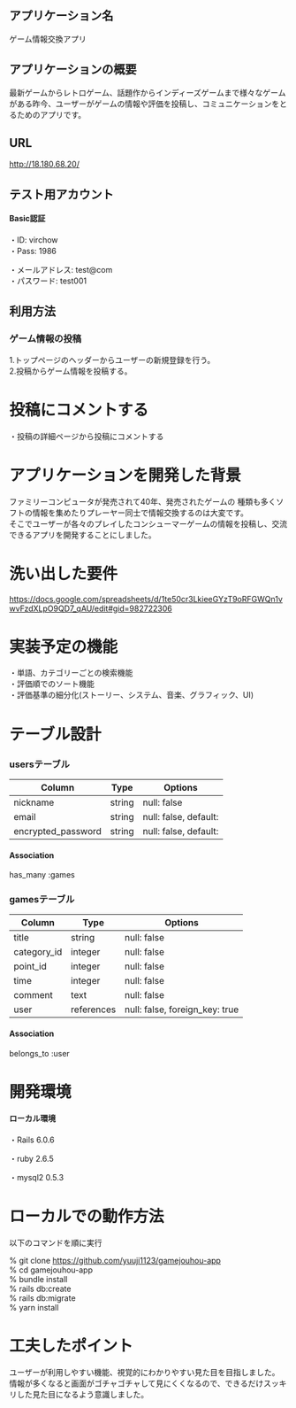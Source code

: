## アプリケーション名

ゲーム情報交換アプリ


## アプリケーションの概要

最新ゲームからレトロゲーム、話題作からインディーズゲームまで様々なゲームがある昨今、ユーザーがゲームの情報や評価を投稿し、コミュニケーションをとるためのアプリです。


## URL

http://18.180.68.20/


## テスト用アカウント

#### Basic認証

・ID: virchow  
・Pass: 1986

・メールアドレス: test@com  
・パスワード: test001


## 利用方法

### ゲーム情報の投稿

1.トップページのヘッダーからユーザーの新規登録を行う。  
2.投稿からゲーム情報を投稿する。


# 投稿にコメントする

・投稿の詳細ページから投稿にコメントする

# アプリケーションを開発した背景

ファミリーコンピュータが発売されて40年、発売されたゲームの
種類も多くソフトの情報を集めたりプレーヤー同士で情報交換するのは大変です。  
そこでユーザーが各々のプレイしたコンシューマーゲームの情報を投稿し、交流できるアプリを開発することにしました。

# 洗い出した要件

https://docs.google.com/spreadsheets/d/1te50cr3LkieeGYzT9oRFGWQn1vwvFzdXLpO9QD7_qAU/edit#gid=982722306

# 実装予定の機能

・単語、カテゴリーごとの検索機能  
・評価順でのソート機能  
・評価基準の細分化(ストーリー、システム、音楽、グラフィック、UI)

# テーブル設計

### usersテーブル
| Column   | Type   | Options     |
|----------|--------|-------------|
| nickname | string | null: false |
| email    | string | null: false, default: |
| encrypted_password | string | null: false, default: |

#### Association
has_many :games

### gamesテーブル
| Column   | Type   | Options     |
|----------|--------|-------------|
| title | string | null: false |
| category_id    | integer | null: false |
| point_id | integer | null: false |
| time | integer | null: false |
| comment    | text | null: false |
| user | references | null: false, foreign_key: true |

#### Association
belongs_to :user

# 開発環境

#### ローカル環境
・Rails 6.0.6

・ruby 2.6.5

・mysql2 0.5.3

# ローカルでの動作方法
以下のコマンドを順に実行

% git clone https://github.com/yuuji1123/gamejouhou-app  
% cd gamejouhou-app  
% bundle install  
% rails db:create  
% rails db:migrate  
% yarn install

# 工夫したポイント

ユーザーが利用しやすい機能、視覚的にわかりやすい見た目を目指しました。  
情報が多くなると画面がゴチャゴチャして見にくくなるので、できるだけスッキリした見た目になるよう意識しました。